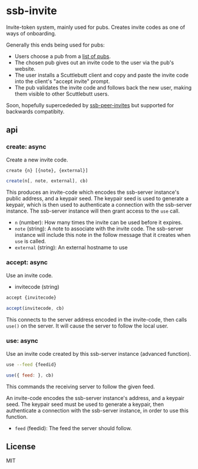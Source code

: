 # ssb-invite

Invite-token system, mainly used for pubs. Creates invite codes as one of ways of onboarding.

Generally this ends being used for pubs:

- Users choose a pub from a [list of pubs](https://github.com/ssbc/ssb-server/wiki/Pub-Servers).
- The chosen pub gives out an invite code to the user via the pub's website.
- The user installs a Scuttlebutt client and copy and paste the invite code into the client's "accept invite" prompt.
- The pub validates the invite code and follows back the new user, making them visible to other Scuttlebutt users.

Soon, hopefully supercededed by [ssb-peer-invites](https://github.com/ssbc/ssb-peer-invites) but supported for backwards compatibity.

## api

### create: async

Create a new invite code.

```shell
create {n} [{note}, {external}]
```

```javascript
create(n[, note, external], cb)
```

This produces an invite-code which encodes the ssb-server instance's public address, and a keypair seed.
The keypair seed is used to generate a keypair, which is then used to authenticate a connection with the ssb-server instance.
The ssb-server instance will then grant access to the `use` call.

- `n` (number): How many times the invite can be used before it expires.
- `note` (string): A note to associate with the invite code. The ssb-server instance will
    include this note in the follow message that it creates when `use` is
    called.
- `external` (string): An external hostname to use


### accept: async

Use an invite code.

 - invitecode (string)

```bash
accept {invitecode}
```

```js
accept(invitecode, cb)
```

This connects to the server address encoded in the invite-code, then calls `use()` on the server.
It will cause the server to follow the local user.


### use: async

Use an invite code created by this ssb-server instance (advanced function).

```bash
use --feed {feedid}
```

```javascript
use({ feed: }, cb)
```

This commands the receiving server to follow the given feed.

An invite-code encodes the ssb-server instance's address, and a keypair seed.
The keypair seed must be used to generate a keypair, then authenticate a connection with the ssb-server instance, in order to use this function.

 - `feed` (feedid): The feed the server should follow.

## License

MIT
